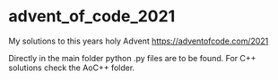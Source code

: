 # advent_of_code_2021
 My solutions to this years holy Advent
 https://adventofcode.com/2021

Directly in the main folder python .py files are to be found. For C++ solutions check the AoC++ folder.
